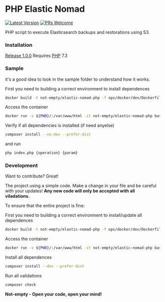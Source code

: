 # PHP Elastic Nomad

[![Latest Version](https://img.shields.io/github/v/release/not-empty/elastic-nomad-php.svg?style=flat-square)](https://github.com/not-empty/elastic-nomad-php/releases)
[![PRs Welcome](https://img.shields.io/badge/PRs-welcome-brightgreen.svg?style=flat-square&label=PRs%20Welcome)](http://makeapullrequest.com)

PHP script to execute Elasticsearch backups and restorations using S3.

### Installation

[Release 1.0.0](https://github.com/not-empty/elastic-nomad-php/releases/tag/1.0.0) Requires [PHP](https://php.net) 7.3

### Sample

it's a good idea to look in the sample folder to understand how it works.

First you need to building a correct environment to install dependences

```sh
docker build -t not-empty/elastic-nomad-php -f ops/docker/dev/Dockerfile .
```

Access the container
```sh
docker run -v ${PWD}/:/var/www/html -it not-empty/elastic-nomad-php bash
```

Verify if all dependencies is installed (if need anyelse)
```sh
composer install --no-dev --prefer-dist
```

and run
```sh
php index.php {operation} {param}
```

### Development

Want to contribute? Great!

The project using a simple code.
Make a change in your file and be careful with your updates!
**Any new code will only be accepted with all viladations.**

To ensure that the entire project is fine:

First you need to building a correct environment to install/update all dependences
```sh
docker build -t not-empty/elastic-nomad-php -f ops/docker/dev/Dockerfile .
```

Access the container
```sh
docker run -v ${PWD}/:/var/www/html -it not-empty/elastic-nomad-php bash
```

Install all dependences
```sh
composer install --dev --prefer-dist
```

Run all validations
```sh
composer check
```

**Not-empty - Open your code, open your mind!**